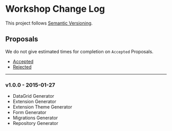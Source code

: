 # Workshop Change Log

This project follows [Semantic Versioning](CONTRIBUTING.md).

## Proposals

We do not give estimated times for completion on `Accepted` Proposals.

- [Accepted](https://github.com/cartalyst/workshop/labels/Accepted)
- [Rejected](https://github.com/cartalyst/workshop/labels/Rejected)

---

### v1.0.0 - 2015-01-27

- DataGrid Generator
- Extension Generator
- Extension Theme Generator
- Form Generator
- Migrations Generator
- Repository Generator
